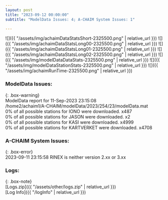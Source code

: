 ```yaml
---
layout: post
title: "2023-09-12 00:00:00"
subtitle: "ModelData Issues: 4; A-CHAIM System Issues: 1"

---
```


![]({{ "/assets/img/achaimDataStatsShort-2325500.png" | relative_url }})
![]({{ "/assets/img/achaimDataStatsLong00-2325500.png" | relative_url }})
![]({{ "/assets/img/achaimDataStatsLong01-2325500.png" | relative_url }})
![]({{ "/assets/img/achaimDataStatsLong02-2325500.png" | relative_url }})
![]({{ "/assets/img/modelDataDataStats-2325500.png" | relative_url }})
![]({{ "/assets/img/modelDataStationStats-2325500.png" | relative_url }})
![]({{ "/assets/img/achaimRunTime-2325500.png" | relative_url }})


### ModelData Issues:  
  
{: .box-warning}  
 ModelData report for 11-Sep-2023 23:15:08   
 /home2/achaim1/A-CHAIM/modelData/2023/254/23/modelData.mat   
 0% of all possible stations for IONO were downloaded. x487   
 0% of all possible stations for JASON were downloaded. x2   
 0% of all possible stations for KASI were downloaded. x4999   
 0% of all possible stations for KARTVERKET were downloaded. x4708   
  
### A-CHAIM System Issues:  
  
{: .box-error}  
2023-09-11 23:15:58 RINEX is neither version 2.xx or 3.xx  

### Logs:  
  
{: .box-note}  
[Logs.zip]({{ "/assets/other/logs.zip" | relative_url }})  
[Log Info]({{ "/logInfo" | relative_url }})  
